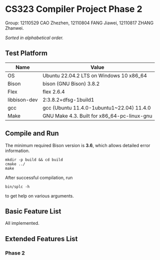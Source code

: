 # CS323 Compiler Project Phase 2

Group: 12110529 CAO Zhezhen, 12110804 FANG Jiawei, 12110817 ZHANG Zhanwei.

*Sorted in alphabetical order.*



## Test Platform

| Name         | Value                                       |
| ------------ | ------------------------------------------- |
| OS           | Ubuntu 22.04.2 LTS on Windows 10 x86_64     |
| Bison        | bison (GNU Bison) 3.8.2                     |
| Flex         | flex 2.6.4                                  |
| libbison-dev | 2:3.8.2+dfsg-1build1                        |
| gcc          | gcc (Ubuntu 11.4.0-1ubuntu1~22.04) 11.4.0   |
| Make         | GNU Make 4.3. Built for x86_64-pc-linux-gnu |


## Compile and Run

The minimum required Bison version is **3.6**, which allows detailed error information.

```shell
mkdir -p build && cd build
cmake ../
make
```

After successful compilation, run

```shell
bin/splc -h
```
to get help on various arguments.


## Basic Feature List

All implemented.


## Extended Features List

### Phase 2

